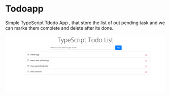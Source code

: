 # Todoapp
Simple TypeScript Tdodo App , that store the list of out pending task and we can marke them complete and delete after its done.


![GitHub Logo](screenshot/output.png)
